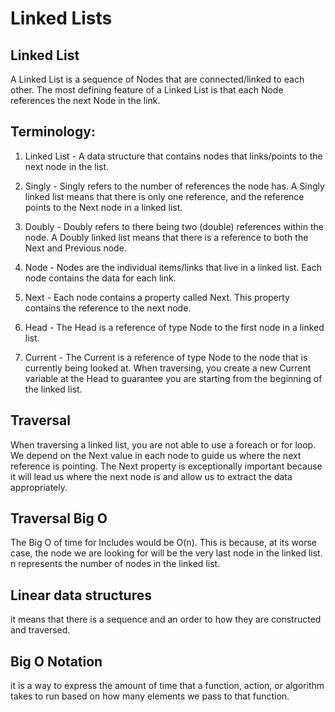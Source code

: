 # Linked Lists
## Linked List
A Linked List is a sequence of Nodes that are connected/linked to each other. The most defining feature of a Linked List is that each Node references the next Node in the link.



## Terminology:

1. Linked List - A data structure that contains nodes that links/points to the next node in the list.
1. Singly - Singly refers to the number of references the node has. A Singly linked list means that there is only one reference, and the reference points to the Next node in a linked list.
1. Doubly - Doubly refers to there being two (double) references within the node. A Doubly linked list means that there is a reference to both the Next and Previous node.

1. Node - Nodes are the individual items/links that live in a linked list. Each node contains the data for each link.
1. Next - Each node contains a property called Next. This property contains the reference to the next node.
1. Head - The Head is a reference of type Node to the first node in a linked list.
1. Current - The Current is a reference of type Node to the node that is currently being looked at. When traversing, you create a new Current variable at the Head to guarantee you are starting from the beginning of the linked list.

## Traversal
When traversing a linked list, you are not able to use a foreach or for loop. We depend on the Next value in each node to guide us where the next reference is pointing. The Next property is exceptionally important because it will lead us where the next node is and allow us to extract the data appropriately.

## Traversal Big O
The Big O of time for Includes would be O(n). This is because, at its worse case, the node we are looking for will be the very last node in the linked list. n represents the number of nodes in the linked list.

## Linear data structures

 it means that there is a sequence and an order to how they are constructed and traversed. 

 ## Big O Notation

 it is a way to express the amount of time that a function, action, or algorithm takes to run based on how many elements we pass to that function.

